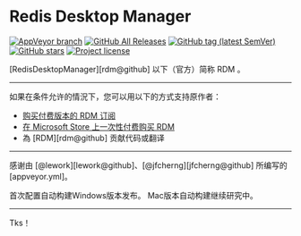 # Redis Desktop Manager

[![AppVeyor branch](https://img.shields.io/appveyor/ci/kanyways/rdm/master?style=flat-square&logo=appveyor)](https://ci.appveyor.com/project/kanyways/rdm)
[![GitHub All Releases](https://img.shields.io/github/downloads/kanyways/rdm/total?style=flat-square&logo=github)](https://github.com/kanyways/rdm/releases)
[![GitHub tag (latest SemVer)](https://img.shields.io/github/tag/kanyways/rdm?style=flat-square&logo=github)](https://github.com/kanyways/rdm/tags)
[![GitHub stars](https://img.shields.io/github/stars/kanyways/rdm?style=flat-square&logo=github)](https://github.com/kanyways/rdm/stargazers)
[![Project license](https://img.shields.io/github/license/kanyways/rdm?style=flat-square&logo=github)](https://github.com/kanyways/rdm/blob/master/LICENSE)


[RedisDesktopManager][rdm@github] 以下（官方）简称 RDM 。

---

如果在条件允许的情況下，您可以用以下的方式支持原作者：

- [购买付费版本的 RDM 订阅](https://redisdesktop.com/pricing)
- [在 Microsoft Store 上一次性付费购买 RDM](https://www.microsoft.com/store/apps/9NDK76ZVZ3TM)
- 為 [RDM][rdm@github] 贡献代码或翻译

---

感谢由 [@lework][lework@github]、[@jfcherng][jfcherng@github] 所编写的 [appveyor.yml]。


首次配置自动构建Windows版本发布。
Mac版本自动构建继续研究中。

---

Tks！